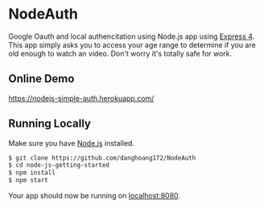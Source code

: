 # NodeAuth

Google Oauth and local authencitation using Node.js app using [Express 4](http://expressjs.com/).
This app simply asks you to access your age range to determine if you are old enough to watch an video. Don't worry it's totally safe for work.

## Online Demo

https://nodejs-simple-auth.herokuapp.com/

## Running Locally

Make sure you have [Node.js](http://nodejs.org/) installed.

```sh
$ git clone https://github.com/danghoang172/NodeAuth
$ cd node-js-getting-started
$ npm install
$ npm start
```

Your app should now be running on [localhost:8080](http://localhost:8080/).


